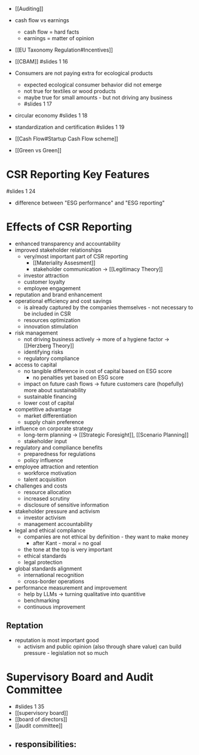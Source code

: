 - [[Auditing]]
- cash flow vs earnings
	- cash flow = hard facts
	- earnings = matter of opinion
- [[EU Taxonomy Regulation#Incentives]]
- [[CBAM]] #slides 1 16
- Consumers are not paying extra for ecological products
	- expected ecological consumer behavior did not emerge
	- not true for textiles or wood products
	- maybe true for small amounts - but not driving any business
	- #slides 1 17
- circular economy #slides 1 18
- standardization and certification #slides 1 19
- [[Cash Flow#Startup Cash Flow scheme]]

- [[Green vs Green]]

# CSR Reporting Key Features
#slides 1 24
- difference between "ESG performance" and "ESG reporting"

# Effects of CSR Reporting
- enhanced transparency and accountability
- improved stakeholder relationships
	- very/most important part of CSR reporting
		- [[Materiality Assesment]]
		- stakeholder communication -> [[Legitimacy Theory]]
	- investor attraction
	- customer loyalty
	- employee engagement
- reputation and brand enhancement
- operational efficiency and cost savings
	- is already captured by the companies themselves - not necessary to be included in CSR
	- resources optimization
	- innovation stimulation
- risk management
	- not driving business actively -> more of a hygiene factor -> [[Herzberg Theory]]
	- identifying risks
	- regulatory compliance
- access to capital
	- no tangible difference in cost of capital based on ESG score
		- no penalties yet based on ESG score
	- impact on future cash flows -> future customers care (hopefully) more about sustainability 
	- sustainable financing
	- lower cost of capital
- competitive advantage
	- market differentiation
	- supply chain preference
- influence on corporate strategy
	- long-term planning -> [[Strategic Foresight]], [[Scenario Planning]]
	- stakeholder input
- regulatory and compliance benefits
	- preparedness for regulations
	- policy influence
- employee attraction and retention
	- workforce motivation
	- talent acquisition
- challenges and costs
	- resource allocation
	- increased scrutiny
	- disclosure of sensitive information
- stakeholder pressure and activism
	- investor activism
	- management accountability
- legal and ethical compliance
	- companies are not ethical by definition - they want to make money
		- after Kant - moral = no goal
	- the tone at the top is very important
	- ethical standards
	- legal protection
- global standards alignment
	- international recognition
	- cross-border operations
- performance measurement and improvement
	- help by LLMs -> turning qualitative into quantitive
	- benchmarking
	- continuous improvement

## Reptation
- reputation is most important good
	- activism and public opinion (also through share value) can build pressure - legislation not so much

# Supervisory Board and Audit Committee
- #slides 1 35
- [[supervisory board]]
- [[board of directors]]
- [[audit committee]]
- responsibilities:
	- 


